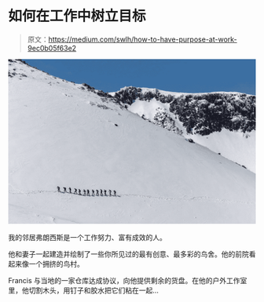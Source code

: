 # 如何在工作中树立目标

> 原文：<https://medium.com/swlh/how-to-have-purpose-at-work-9ec0b05f63e2>

![](img/30647e3414fa9ef2ac0b67d5df723801.png)

我的邻居弗朗西斯是一个工作努力、富有成效的人。

他和妻子一起建造并绘制了一些你所见过的最有创意、最多彩的鸟舍。他的前院看起来像一个拥挤的鸟村。

Francis 与当地的一家仓库达成协议，向他提供剩余的货盘。在他的户外工作室里，他切割木头，用钉子和胶水把它们粘在一起…